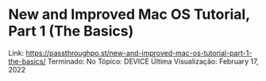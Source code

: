 # New and Improved Mac OS Tutorial, Part 1 (The Basics)

Link: https://passthroughpo.st/new-and-improved-mac-os-tutorial-part-1-the-basics/
Terminado: No
Tópico: DEVICE
Última Visualização: February 17, 2022